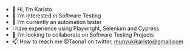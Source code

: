 - 👋 Hi, I’m Karisto 
- 👀 I’m interested in Software Testing
- 🌱 I’m currently an automation tester
-  I have experience using Playwright, Selenium and Cypress
- 💞️ I’m looking to collaborate on Software Testing Projects
- 📫 How to reach me @Taona1 on twitter, munyukikaristo@gmail.com

<!---
Taona1/Taona1 is a ✨ special ✨ repository because its `README.md` (this file) appears on your GitHub profile.
You can click the Preview link to take a look at your changes.
--->
